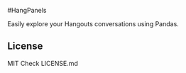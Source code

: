 #HangPanels

Easily explore your Hangouts conversations using Pandas.

## License
MIT Check LICENSE.md

